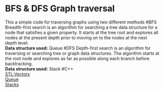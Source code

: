 # BFS & DFS Graph traversal
This a simple code for traversing graphs using two different methods
#BFS
Breadth-first search is an algorithm for searching a tree data structure for a node that satisfies a given property. It starts at the tree root and explores all nodes at the present depth prior to moving on to the nodes at the next depth level.
</br><b>Data structure used:</b> Queue
#DFS
Depth-first search is an algorithm for traversing or searching tree or graph data structures. The algorithm starts at the root node and explores as far as possible along each branch before backtracking.
</br><b>Data structure used:</b> Stack
#C++
</br>[STL:Vectors](https://www.cplusplus.com/reference/vector/vector/)
</br>[Queue](https://www.cplusplus.com/reference/queue/queue/)
</br>[Stacks](https://www.cplusplus.com/reference/stack/stack/)
